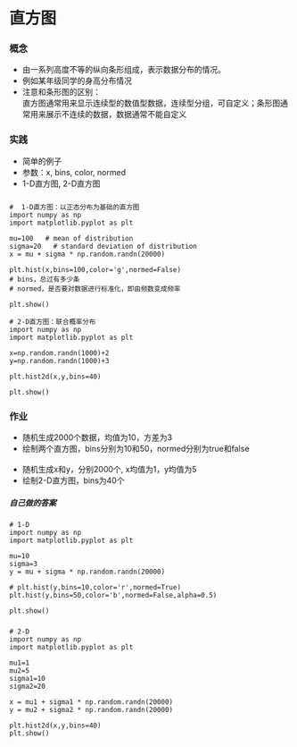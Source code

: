 # 直方图

### 概念
- 由一系列高度不等的纵向条形组成，表示数据分布的情况。
- 例如某年级同学的身高分布情况
- 注意和条形图的区别：  
    直方图通常用来显示连续型的数值型数据，连续型分组，可自定义；条形图通常用来展示不连续的数据，数据通常不能自定义

### 实践
- 简单的例子 
- 参数：x, bins, color, normed
- 1-D直方图, 2-D直方图

###
	#  1-D直方图：以正态分布为基础的直方图
	import numpy as np
	import matplotlib.pyplot as plt
	
	mu=100   # mean of distribution
	sigma=20   # standard deviation of distribution
	x = mu + sigma * np.random.randn(20000)
	
	plt.hist(x,bins=100,color='g',normed=False)
	# bins，总过有多少条
	# normed，是否要对数据进行标准化，即由频数变成频率
	
	plt.show()

	# 2-D直方图：联合概率分布
	import numpy as np
	import matplotlib.pyplot as plt
	
	x=np.random.randn(1000)+2
	y=np.random.randn(1000)+3
	
	plt.hist2d(x,y,bins=40)
	
	plt.show()	

### 作业
- 随机生成2000个数据，均值为10，方差为3
- 绘制两个直方图，bins分别为10和50，normed分别为true和false  
 
- 随机生成x和y，分别2000个, x均值为1，y均值为5
- 绘制2-D直方图，bins为40个

##### 自己做的答案
	# 1-D
	import numpy as np
	import matplotlib.pyplot as plt
	
	mu=10
	sigma=3
	y = mu + sigma * np.random.randn(20000)
	
	# plt.hist(y,bins=10,color='r',normed=True)
	plt.hist(y,bins=50,color='b',normed=False,alpha=0.5)
	
	plt.show()
###
	# 2-D
    import numpy as np
    import matplotlib.pyplot as plt
    
    mu1=1
    mu2=5
    sigma1=10
    sigma2=20
    
    x = mu1 + sigma1 * np.random.randn(20000)
    y = mu2 + sigma2 * np.random.randn(20000)
    
    plt.hist2d(x,y,bins=40)
    plt.show()